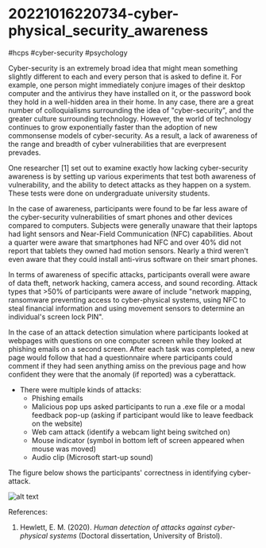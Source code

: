 # 20221016220734-cyber-physical_security_awareness

#hcps #cyber-security #psychology 

Cyber-security is an extremely broad idea that might mean something slightly different to each and every person that is asked to define it. For example, one person might immediately conjure images of their desktop computer and the antivirus they have installed on it, or the password book they hold in a well-hidden area in their home. In any case, there are a great number of colloquialisms surrounding the idea of "cyber-security", and the greater culture surrounding technology. However, the world of technology continues to grow exponentially faster than the adoption of new commonsense models of cyber-security. As a result, a lack of awareness of the range and breadth of cyber vulnerabilities that are everpresent prevades.

One researcher [1] set out to examine exactly how lacking cyber-security awareness is by setting up various experiments that test both awareness of vulnerability, and the ability to detect attacks as they happen on a system. These tests were done on undergraduate university students.

In the case of awareness, participants were found to be far less aware of the cyber-security vulnerabilities of smart phones and other devices compared to computers. Subjects were generally unaware that their laptops had light sensors and Near-Field Communication (NFC) capabilities. About a quarter were aware that smartphones had NFC and over 40% did not report that tablets they owned had motion sensors. Nearly a third weren't even aware that they could install anti-virus software on their smart phones.

In terms of awareness of specific attacks, participants overall were aware of data theft, network hacking, camera access, and sound recording. Attack types that >50% of participants were aware of include "network mapping, ransomware preventing access to cyber-physical systems, using NFC to steal financial information and using movement sensors to determine an individual's screen lock PIN".

In the case of an attack detection simulation where participants looked at webpages with questions on one computer screen while they looked at phishing emails on a second screen. After each task was completed, a new page would follow that had a questionnaire where participants could comment if they had seen anything amiss on the previous page and how confident they were that the anomaly (if reported) was a cyberattack.
- There were multiple kinds of attacks:
	-   Phishing emails
	-   Malicious pop ups asked participants to run a .exe file or a modal feedback pop-up (asking if participant would like to leave feedback on the website)
	-   Web cam attack (identify a webcam light being switched on)
	-   Mouse indicator (symbol in bottom left of screen  appeared when mouse was moved)
	- Audio clip (Microsoft start-up sound)

The figure below shows the participants' correctness in identifying cyber-attack.

![alt text](cyber-attack-awareness.jpg)

References:
1. Hewlett, E. M. (2020). _Human detection of attacks against cyber-physical systems_ (Doctoral dissertation, University of Bristol).